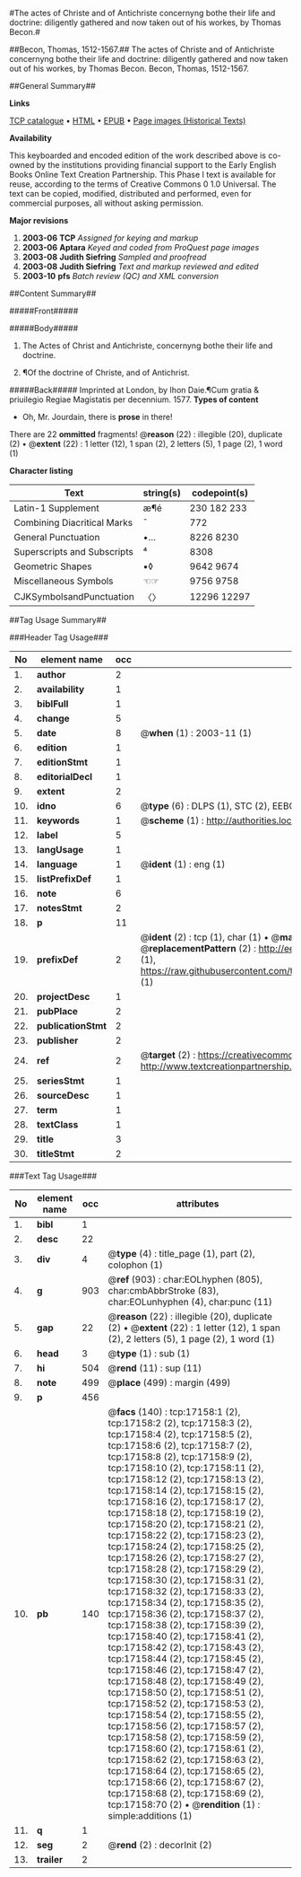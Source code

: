 #The actes of Christe and of Antichriste concernyng bothe their life and doctrine: diligently gathered and now taken out of his workes, by Thomas Becon.#

##Becon, Thomas, 1512-1567.##
The actes of Christe and of Antichriste concernyng bothe their life and doctrine: diligently gathered and now taken out of his workes, by Thomas Becon.
Becon, Thomas, 1512-1567.

##General Summary##

**Links**

[TCP catalogue](http://www.ota.ox.ac.uk/tcp/)  • 
[HTML](http://tei.it.ox.ac.uk/tcp/Texts-HTML/free/A06/A06652.html)  • 
[EPUB](http://tei.it.ox.ac.uk/tcp/Texts-EPUB/free/A06/A06652.epub) • 
[Page images (Historical Texts)](https://data.historicaltexts.jisc.ac.uk/view?pubId=eebo-99851865e&pageId=eebo-99851865e-17158-1)

**Availability**

This keyboarded and encoded edition of the
	       work described above is co-owned by the institutions
	       providing financial support to the Early English Books
	       Online Text Creation Partnership. This Phase I text is
	       available for reuse, according to the terms of Creative
	       Commons 0 1.0 Universal. The text can be copied,
	       modified, distributed and performed, even for
	       commercial purposes, all without asking permission.

**Major revisions**

1. __2003-06__ __TCP__ *Assigned for keying and markup*
1. __2003-06__ __Aptara__ *Keyed and coded from ProQuest page images*
1. __2003-08__ __Judith Siefring__ *Sampled and proofread*
1. __2003-08__ __Judith Siefring__ *Text and markup reviewed and edited*
1. __2003-10__ __pfs__ *Batch review (QC) and XML conversion*

##Content Summary##

#####Front#####

#####Body#####

1. The Actes of Christ and
Antichriste, concernyng
bothe their life and
doctrine.

1. ¶Of the doctrine of
Christe, and of
Antichrist.

#####Back#####
Imprinted at London,
by Ihon Daie.¶Cum gratia & priuilegio Regiae
Magistatis per decennium.
1577.
**Types of content**

  * Oh, Mr. Jourdain, there is **prose** in there!

There are 22 **ommitted** fragments! 
 @__reason__ (22) : illegible (20), duplicate (2)  •  @__extent__ (22) : 1 letter (12), 1 span (2), 2 letters (5), 1 page (2), 1 word (1)

**Character listing**


|Text|string(s)|codepoint(s)|
|---|---|---|
|Latin-1 Supplement|æ¶é|230 182 233|
|Combining             Diacritical Marks|̄|772|
|General Punctuation|•…|8226 8230|
|Superscripts             and Subscripts|⁴|8308|
|Geometric Shapes|▪◊|9642 9674|
|Miscellaneous Symbols|☜☞|9756 9758|
|CJKSymbolsandPunctuation|〈〉|12296 12297|

##Tag Usage Summary##

###Header Tag Usage###

|No|element name|occ|attributes|
|---|---|---|---|
|1.|__author__|2||
|2.|__availability__|1||
|3.|__biblFull__|1||
|4.|__change__|5||
|5.|__date__|8| @__when__ (1) : 2003-11 (1)|
|6.|__edition__|1||
|7.|__editionStmt__|1||
|8.|__editorialDecl__|1||
|9.|__extent__|2||
|10.|__idno__|6| @__type__ (6) : DLPS (1), STC (2), EEBO-CITATION (1), PROQUEST (1), VID (1)|
|11.|__keywords__|1| @__scheme__ (1) : http://authorities.loc.gov/ (1)|
|12.|__label__|5||
|13.|__langUsage__|1||
|14.|__language__|1| @__ident__ (1) : eng (1)|
|15.|__listPrefixDef__|1||
|16.|__note__|6||
|17.|__notesStmt__|2||
|18.|__p__|11||
|19.|__prefixDef__|2| @__ident__ (2) : tcp (1), char (1)  •  @__matchPattern__ (2) : ([0-9\-]+):([0-9IVX]+) (1), (.+) (1)  •  @__replacementPattern__ (2) : http://eebo.chadwyck.com/downloadtiff?vid=$1&page=$2 (1), https://raw.githubusercontent.com/textcreationpartnership/Texts/master/tcpchars.xml#$1 (1)|
|20.|__projectDesc__|1||
|21.|__pubPlace__|2||
|22.|__publicationStmt__|2||
|23.|__publisher__|2||
|24.|__ref__|2| @__target__ (2) : https://creativecommons.org/publicdomain/zero/1.0/ (1), http://www.textcreationpartnership.org/docs/. (1)|
|25.|__seriesStmt__|1||
|26.|__sourceDesc__|1||
|27.|__term__|1||
|28.|__textClass__|1||
|29.|__title__|3||
|30.|__titleStmt__|2||


###Text Tag Usage###

|No|element name|occ|attributes|
|---|---|---|---|
|1.|__bibl__|1||
|2.|__desc__|22||
|3.|__div__|4| @__type__ (4) : title_page (1), part (2), colophon (1)|
|4.|__g__|903| @__ref__ (903) : char:EOLhyphen (805), char:cmbAbbrStroke (83), char:EOLunhyphen (4), char:punc (11)|
|5.|__gap__|22| @__reason__ (22) : illegible (20), duplicate (2)  •  @__extent__ (22) : 1 letter (12), 1 span (2), 2 letters (5), 1 page (2), 1 word (1)|
|6.|__head__|3| @__type__ (1) : sub (1)|
|7.|__hi__|504| @__rend__ (11) : sup (11)|
|8.|__note__|499| @__place__ (499) : margin (499)|
|9.|__p__|456||
|10.|__pb__|140| @__facs__ (140) : tcp:17158:1 (2), tcp:17158:2 (2), tcp:17158:3 (2), tcp:17158:4 (2), tcp:17158:5 (2), tcp:17158:6 (2), tcp:17158:7 (2), tcp:17158:8 (2), tcp:17158:9 (2), tcp:17158:10 (2), tcp:17158:11 (2), tcp:17158:12 (2), tcp:17158:13 (2), tcp:17158:14 (2), tcp:17158:15 (2), tcp:17158:16 (2), tcp:17158:17 (2), tcp:17158:18 (2), tcp:17158:19 (2), tcp:17158:20 (2), tcp:17158:21 (2), tcp:17158:22 (2), tcp:17158:23 (2), tcp:17158:24 (2), tcp:17158:25 (2), tcp:17158:26 (2), tcp:17158:27 (2), tcp:17158:28 (2), tcp:17158:29 (2), tcp:17158:30 (2), tcp:17158:31 (2), tcp:17158:32 (2), tcp:17158:33 (2), tcp:17158:34 (2), tcp:17158:35 (2), tcp:17158:36 (2), tcp:17158:37 (2), tcp:17158:38 (2), tcp:17158:39 (2), tcp:17158:40 (2), tcp:17158:41 (2), tcp:17158:42 (2), tcp:17158:43 (2), tcp:17158:44 (2), tcp:17158:45 (2), tcp:17158:46 (2), tcp:17158:47 (2), tcp:17158:48 (2), tcp:17158:49 (2), tcp:17158:50 (2), tcp:17158:51 (2), tcp:17158:52 (2), tcp:17158:53 (2), tcp:17158:54 (2), tcp:17158:55 (2), tcp:17158:56 (2), tcp:17158:57 (2), tcp:17158:58 (2), tcp:17158:59 (2), tcp:17158:60 (2), tcp:17158:61 (2), tcp:17158:62 (2), tcp:17158:63 (2), tcp:17158:64 (2), tcp:17158:65 (2), tcp:17158:66 (2), tcp:17158:67 (2), tcp:17158:68 (2), tcp:17158:69 (2), tcp:17158:70 (2)  •  @__rendition__ (1) : simple:additions (1)|
|11.|__q__|1||
|12.|__seg__|2| @__rend__ (2) : decorInit (2)|
|13.|__trailer__|2||
